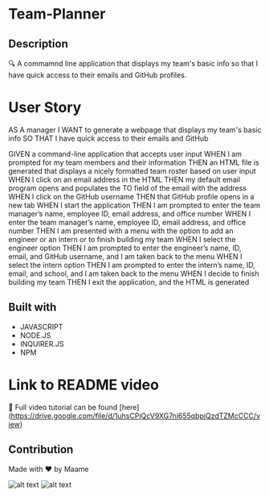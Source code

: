 # Team-Planner

## Description
🔍 A commamnd line application that displays my team's basic info so that I have quick access to their emails and GitHub profiles.

# User Story
AS A manager
I WANT to generate a webpage that displays my team's basic info
SO THAT I have quick access to their emails and GitHub

GIVEN a command-line application that accepts user input
WHEN I am prompted for my team members and their information
THEN an HTML file is generated that displays a nicely formatted team roster based on user input
WHEN I click on an email address in the HTML
THEN my default email program opens and populates the TO field of the email with the address
WHEN I click on the GitHub username
THEN that GitHub profile opens in a new tab
WHEN I start the application
THEN I am prompted to enter the team manager’s name, employee ID, email address, and office number
WHEN I enter the team manager’s name, employee ID, email address, and office number
THEN I am presented with a menu with the option to add an engineer or an intern or to finish building my team
WHEN I select the engineer option
THEN I am prompted to enter the engineer’s name, ID, email, and GitHub username, and I am taken back to the menu
WHEN I select the intern option
THEN I am prompted to enter the intern’s name, ID, email, and school, and I am taken back to the menu
WHEN I decide to finish building my team
THEN I exit the application, and the HTML is generated 


## Built with 
* JAVASCRIPT
* NODE.JS
* INQUIRER.JS
* NPM

# Link to README video 
🎥 Full video tutorial can be found [here]  (https://drive.google.com/file/d/1uhsCPjQcV9XG7ni655qbpjQzdTZMcCCC/view)

## Contribution
Made with ❤️ by Maame

![alt text](./src/screenshot1.png)
![alt text](./src/screenshot2.png)
